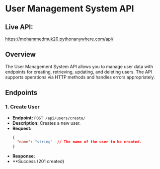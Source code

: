 # User Management System API
## Live API:
https://mohammedmuk20.pythonanywhere.com/api/

## Overview

The User Management System API allows you to manage user data with endpoints for creating, retrieving, updating, and deleting users. The API supports operations via HTTP methods and handles errors appropriately.

## Endpoints

### 1. Create User

- **Endpoint:** `POST /api/users/create/`
- **Description:** Creates a new user.
- **Request:**
  ```json
  {
    "name": "string"  // The name of the user to be created.
  }

- **Response:**
-   **Success (201 created)
